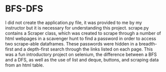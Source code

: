 # BFS-DFS
I did not create the application.py file, it was provided to me by my instructor but it is necessary for understanding this project.
scrape.py contains a Scraper class, which was created to scrape through a number of html webpages in a scavenger hunt to find a password
in order to access two scrape-able dataframes. These passwords were hidden in a breadth-first and a depth-first search through the 
links listed on each page. This was a fun introductory project on selenium, the difference between a BFS and a DFS, as well as the use of list and deque,
buttons, and scraping data from an html table.

